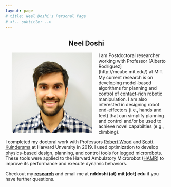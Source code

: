 ```yaml
---
layout: page
# title: Neel Doshi's Personal Page
# <!-- subtitle: -->
---
```


<h2 style="text-align:center;">Neel Doshi</h2>

<!-- ![headshot](/assets/img/photo_whitebkgndpc.jpg =10x10) -->
<img src="/assets/img/photo_whitebkgndpc.jpg" alt="It's a headshot!" align=left width="250" height="250" hspace="20"> 
I am Postdoctoral researcher working with Professor [Alberto Rodriguez](http://mcube.mit.edu/) at MIT. My current research is on developing model-based algorithms for planning and control of contact-rich robotic manipulation. I am also interested in designing robot end-effectors (i.e., hands and feet) that can simplify planning and control and/or be used to achieve novel capabilties (e.g., climbing).

I completed my doctoral work with Professors [Robert Wood](https://www.micro.seas.harvard.edu/) and [Scott Kuindersma](https://agile.seas.harvard.edu/) at Harvard Unversity in 2019. I used optimization to develop physics-based design, planning, and control tools for legged microrobots. These tools were applied to the Harvard Ambulatory Microrobot ([HAMR](https://vimeo.com/274138812)) to improve its performance and execute dynamic behaviors. 

Checkout my **[research](https://neeld.github.io/research/)** and email me at **nddoshi (at) mit (dot) edu** if you have further questions. 



